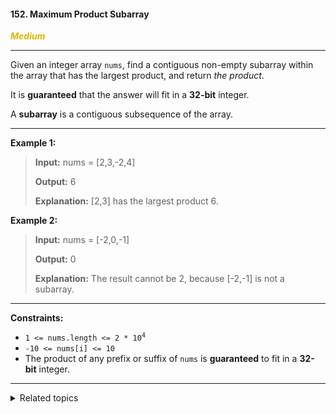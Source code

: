 #### 152. Maximum Product Subarray

<span style="color:#deb800">***Medium***</span>
___

Given an integer array `nums`, find a contiguous non-empty subarray within the array that has the largest product, and return _the product_.

It is **guaranteed** that the answer will fit in a **32-bit** integer.

A **subarray** is a contiguous subsequence of the array.
___

**Example 1:**

>**Input:** nums = [2,3,-2,4]
>
>**Output:** 6
>
>**Explanation:** [2,3] has the largest product 6. 

**Example 2:**

>**Input:** nums = [-2,0,-1]
>
>**Output:** 0
>
>**Explanation:** The result cannot be 2, because [-2,-1] is not a subarray. 
___

**Constraints:**

*   <code>1 <= nums.length <= 2 * 10<sup>4</sup></code>
*   `-10 <= nums[i] <= 10`
*   The product of any prefix or suffix of `nums` is **guaranteed** to fit in a **32-bit** integer.
___

<details><summary>Related topics</summary>

[#Array](https://leetcode.com/tag/array/)
[#Dynamic Programming](https://leetcode.com/tag/dynamic-programming/)

</details>